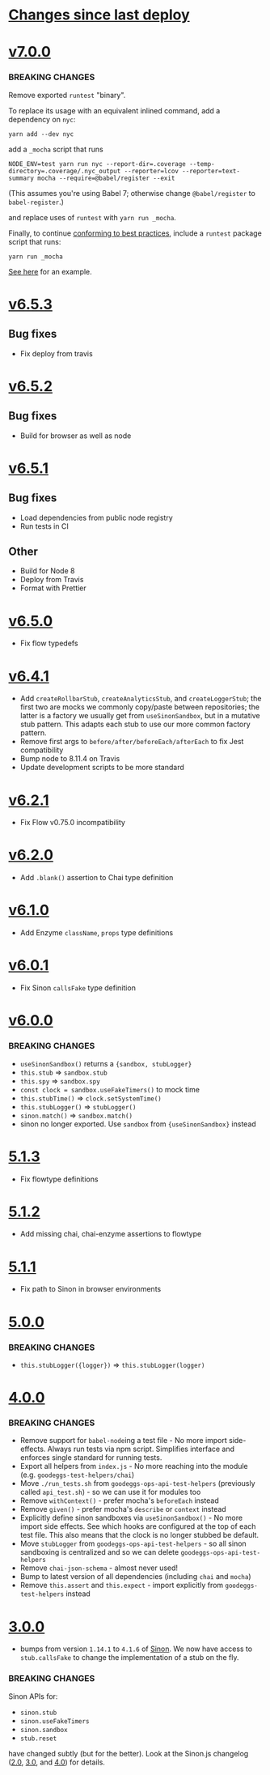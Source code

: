 # [Changes since last deploy](https://github.com/goodeggs/goodeggs-test-helpers/compare/v7.0.0...master)

# [v7.0.0](https://github.com/goodeggs/goodeggs-test-helpers/compare/v6.5.3...v7.0.0)

### BREAKING CHANGES

Remove exported `runtest` "binary".

To replace its usage with an equivalent inlined command, add a dependency on `nyc`:

```
yarn add --dev nyc
```

add a `_mocha` script that runs

```
NODE_ENV=test yarn run nyc --report-dir=.coverage --temp-directory=.coverage/.nyc_output --reporter=lcov --reporter=text-summary mocha --require=@babel/register --exit
```

(This assumes you're using Babel 7; otherwise change `@babel/register` to `babel-register`.)

and replace uses of `runtest` with `yarn run _mocha`.

Finally, to continue [conforming to best
practices](https://github.com/goodeggs/standards-and-best-practices/blob/db91def5e9a8440cfa2f5c156af5ab8f0b3e488a/javascript/package-scripts.md#all-applications),
include a `runtest` package script that runs:

```
yarn run _mocha
```

[See
here](https://github.com/goodeggs/fulfillment-options-api/pull/653/commits/b5ef78c18e8cd3b1f3470a4e55c8bd05cbd93603#diff-7ae45ad102eab3b6d7e7896acd08c427a9b25b346470d7bc6507b6481575d519)
for an example.

# [v6.5.3](https://github.com/goodeggs/goodeggs-test-helpers/compare/v6.5.2...v6.5.3)

## Bug fixes

- Fix deploy from travis

# [v6.5.2](https://github.com/goodeggs/goodeggs-test-helpers/compare/v6.5.1...v6.5.2)

## Bug fixes

- Build for browser as well as node

# [v6.5.1](https://github.com/goodeggs/goodeggs-test-helpers/compare/v6.5.0...v6.5.1)

## Bug fixes

- Load dependencies from public node registry
- Run tests in CI

## Other

- Build for Node 8
- Deploy from Travis
- Format with Prettier

# [v6.5.0](https://github.com/goodeggs/goodeggs-test-helpers/compare/v6.4.1...v6.5.0)

- Fix flow typedefs

# [v6.4.1](https://github.com/goodeggs/goodeggs-test-helpers/compare/v6.2.1...v6.4.1)

- Add `createRollbarStub`, `createAnalyticsStub`, and `createLoggerStub`; the first two are mocks we commonly copy/paste between repositories; the latter is a factory we usually get from `useSinonSandbox`, but in a mutative stub pattern. This adapts each stub to use our more common factory pattern.
- Remove first args to `before/after/beforeEach/afterEach` to fix Jest compatibility
- Bump node to 8.11.4 on Travis
- Update development scripts to be more standard

# [v6.2.1](https://github.com/goodeggs/goodeggs-test-helpers/compare/v6.2.0...v6.2.1)

- Fix Flow v0.75.0 incompatibility

# [v6.2.0](https://github.com/goodeggs/goodeggs-test-helpers/compare/v6.1.0...v6.2.0)

- Add `.blank()` assertion to Chai type definition

# [v6.1.0](https://github.com/goodeggs/goodeggs-test-helpers/compare/v6.0.1...v6.1.0)

- Add Enzyme `className`, `props` type definitions

# [v6.0.1](https://github.com/goodeggs/goodeggs-test-helpers/compare/v6.0.0...v6.0.1)

- Fix Sinon `callsFake` type definition

# [v6.0.0](https://github.com/goodeggs/goodeggs-test-helpers/compare/v5.1.0...v6.0.0)

### BREAKING CHANGES

- `useSinonSandbox()` returns a `{sandbox, stubLogger}`
- `this.stub` => `sandbox.stub`
- `this.spy` => `sandbox.spy`
- `const clock = sandbox.useFakeTimers()` to mock time
- `this.stubTime()` => `clock.setSystemTime()`
- `this.stubLogger()` => `stubLogger()`
- `sinon.match()` => `sandbox.match()`
- sinon no longer exported. Use `sandbox` from `{useSinonSandbox}` instead

# [5.1.3](https://github.com/goodeggs/goodeggs-test-helpers/compare/v5.1.2...v5.1.3)

- Fix flowtype definitions

# [5.1.2](https://github.com/goodeggs/goodeggs-test-helpers/compare/v5.1.1...v5.1.2)

- Add missing chai, chai-enzyme assertions to flowtype

# [5.1.1](https://github.com/goodeggs/goodeggs-test-helpers/compare/v5.1.0...v5.1.1)

- Fix path to Sinon in browser environments

# [5.0.0](https://github.com/goodeggs/goodeggs-test-helpers/compare/v4.0.0...v5.0.0)

### BREAKING CHANGES

- `this.stubLogger({logger})` => `this.stubLogger(logger)`

# [4.0.0](https://github.com/goodeggs/goodeggs-test-helpers/compare/v3.0.0...v4.0.0)

### BREAKING CHANGES

- Remove support for `babel-node`ing a test file - No more import side-effects. Always run tests via npm script. Simplifies interface and enforces single standard for running tests.
- Export all helpers from `index.js` - No more reaching into the module (e.g. `goodeggs-test-helpers/chai`)
- Move `./run_tests.sh` from `goodeggs-ops-api-test-helpers` (previously called `api_test.sh`) - so we can use it for modules too
- Remove `withContext()` - prefer mocha's `beforeEach` instead
- Remove `given()` - prefer mocha's `describe` or `context` instead
- Explicitly define sinon sandboxes via `useSinonSandbox()` - No more import side effects. See which hooks are configured at the top of each test file. This also means that the clock is no longer stubbed be default.
- Move `stubLogger` from `goodeggs-ops-api-test-helpers` - so all sinon sandboxing is centralized and so we can delete `goodeggs-ops-api-test-helpers`
- Remove `chai-json-schema` - almost never used!
- Bump to latest version of all dependencies (including `chai` and `mocha`)
- Remove `this.assert` and `this.expect` - import explicitly from `goodeggs-test-helpers` instead

# [3.0.0](https://github.com/goodeggs/goodeggs-test-helpers/compare/v2.0.0...v3.0.0)

- bumps from version `1.14.1` to `4.1.6` of [Sinon](http://sinonjs.org/). We now have access to `stub.callsFake` to change the implementation of a stub on the fly.

### BREAKING CHANGES

Sinon APIs for:

- `sinon.stub`
- `sinon.useFakeTimers`
- `sinon.sandbox`
- `stub.reset`

have changed subtly (but for the better). Look at the Sinon.js changelog ([2.0](http://sinonjs.org/guides/migrating-to-2.0), [3.0](http://sinonjs.org/guides/migrating-to-3.0), and [4.0](http://sinonjs.org/guides/migrating-to-4.0)) for details.
